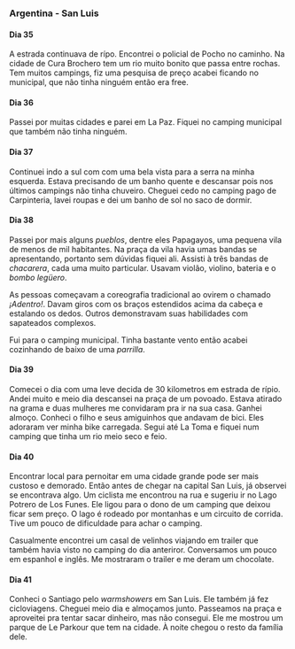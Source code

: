 

### Argentina - San Luis

#### Dia 35

A estrada continuava de rípo.
Encontrei o policial de Pocho no caminho.
Na cidade de Cura Brochero tem um rio muito bonito que passa entre rochas.
Tem muitos campings, fiz uma pesquisa de preço acabei ficando no municipal, que não tinha ninguém então era free.

#### Dia 36

Passei por muitas cidades e parei em La Paz.
Fiquei no camping municipal que também não tinha ninguém.

#### Dia 37

Continuei indo a sul com com uma bela vista para a serra na minha esquerda.
Estava precisando de um banho quente e descansar pois nos últimos campings não tinha chuveiro.
Cheguei cedo no camping pago de Carpinteria, lavei roupas e dei um banho de sol no saco de dormir.

#### Dia 38

Passei por mais alguns *pueblos*, dentre eles Papagayos, uma pequena vila de menos de mil habitantes.
Na praça da vila havia umas bandas se apresentando, portanto sem dúvidas fiquei ali.
Assisti à três bandas de *chacarera*, cada uma muito particular.
Usavam violão, violino, bateria e o *bombo legüero*.

As pessoas começavam a coreografia tradicional ao ovirem o chamado *¡Adentro!*.
Davam giros com os braços estendidos acima da cabeça e estalando os dedos.
Outros demonstravam suas habilidades com sapateados complexos.

Fui para o camping municipal.
Tinha bastante vento então acabei cozinhando de baixo de uma *parrilla*.

#### Dia 39

Comecei o dia com uma leve decida de 30 kilometros em estrada de rípio.
Andei muito e meio dia descansei na praça de um povoado.
Estava atirado na grama e duas mulheres me convidaram pra ir na sua casa.
Ganhei almoço.
Conheci o filho e seus amiguinhos que andavam de bici. Eles adoraram ver minha bike carregada.
Segui até La Toma e fiquei num camping que tinha um rio meio seco e feio.

#### Dia 40

Encontrar local para pernoitar em uma cidade grande pode ser mais custoso e demorado.
Então antes de chegar na capital San Luis, já observei se encontrava algo.
Um ciclista me encontrou na rua e sugeriu ir no Lago Potrero de Los Funes.
Ele ligou para o dono de um camping que deixou ficar sem preço.
O lago é rodeado por montanhas e um circuito de corrida.
Tive um pouco de dificuldade para achar o camping.

Casualmente encontrei um casal de velinhos viajando em trailer que também havia visto no camping do dia anteriror.
Conversamos um pouco em espanhol e inglês.
Me mostraram o trailer e me deram um chocolate.

#### Dia 41

Conheci o Santiago pelo *warmshowers* em San Luis.
Ele também já fez cicloviagens.
Cheguei meio dia e almoçamos junto.
Passeamos na praça e aproveitei pra tentar sacar dinheiro, mas não consegui. 
Ele me mostrou um parque de Le Parkour que tem na cidade.
À noite chegou o resto da família dele.

